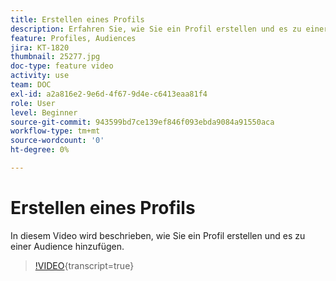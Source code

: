 ```yaml
---
title: Erstellen eines Profils
description: Erfahren Sie, wie Sie ein Profil erstellen und es zu einer Audience hinzufügen.
feature: Profiles, Audiences
jira: KT-1820
thumbnail: 25277.jpg
doc-type: feature video
activity: use
team: DOC
exl-id: a2a816e2-9e6d-4f67-9d4e-c6413eaa81f4
role: User
level: Beginner
source-git-commit: 943599bd7ce139ef846f093ebda9084a91550aca
workflow-type: tm+mt
source-wordcount: '0'
ht-degree: 0%

---
```


# Erstellen eines Profils

In diesem Video wird beschrieben, wie Sie ein Profil erstellen und es zu einer Audience hinzufügen.

>[!VIDEO](https://video.tv.adobe.com/v/25277/?learn=on){transcript=true}
